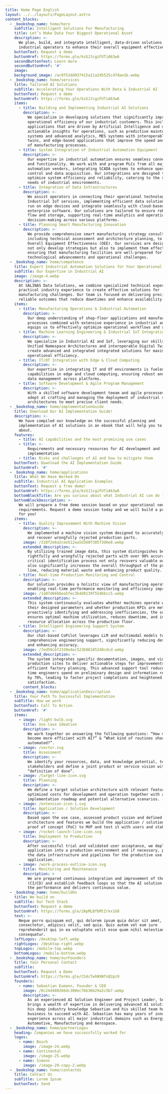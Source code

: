 ```yaml
---
title: Home Page English
layout: ../../layouts/PageLayout.astro
content_blocks:
  - _bookshop_name: home/hero
    subTitle: Intelligent Solutions For Manufacturing
    title: Let’s Make Data Your Biggest Operational Asset
    description: >-
      We plan, build, and integrate intelligent, data-driven solutions for
      industrial operators to enhance their overall equipment effectiveness.
    buttonText: Request a demo
    buttonHref: https://forms.gle/kzGJJcgiFUTiA63w6
    secondButtonText: Learn more
    secondButtonHref: '#'
    image:
    background_image: /ac9752dd937415a11a2d5525c47dae1b.webp
  - _bookshop_name: home/services
    title: Tailored AI Solutions
    subTitle: Accelerating Your Operations With Data & Industrial AI
    buttonText: Request a demo
    buttonHref: https://forms.gle/kzGJJcgiFUTiA63w6
    items:
      - title: Building and Implementing Industrial AI Solutions
        description: >-
          We specialize in developing solutions that significantly improve the
          operational efficiency of our industrial customers. This includes
          applications that are driven by Artificial Intelligence and deliver
          actionable insights for operations, such as predictive maintenance
          systems and advanced analytics, MES systems with interoperable digital
          twins, and edge-based applications that improve the speed and quality
          of manufacturing processes.
      - title: System Integration of Industrial Automation Equipment
        description: >-
          Our expertise in industrial automation ensures seamless connectivity
          and functionality. We work with and program PLCs from all major
          automation vendors, integrating SCADA systems to enhance operational
          control and data acquisition. Our integrations are designed to
          optimize system efficiency and reliability, catering to the specific
          needs of industrial environments.
      - title: Integration of Data Infrastructures
        description: >-
          We assist operators in connecting their operational technology with
          Industrial IoT services, implementing efficient data solutions that
          run on edge devices and integrate seamlessly with cloud-based
          enterprise software. Our solutions are tailored to ensure robust data
          flow and storage, supporting real-time analytics and operational
          decision-making across various platforms.
      - title: Planning Smart Manufacturing Innovation
        description: >-
          We provide comprehensive smart manufacturing strategy consulting,
          including technical assessment and architecture planning, to enhance
          Overall Equipment Effectiveness (OEE). Our services are designed to
          not only develop strategies but also to implement them effectively,
          ensuring that manufacturing facilities are well-prepared for future
          technological advancements and operational challenges.
  - _bookshop_name: home/competence
    title: Expert Industrial Automation Solutions for Your Operational Efficiency
    subTitle: Our Expertise in Industrial AI
    image: /image-4.webp
    description: >-
      At SALINAS Data Solutions, we combine specialized technical expertise with
      practical industry experience to create effective solutions for
      manufacturing challenges. Our team is focused on delivering precise and
      reliable outcomes that reduce downtimes and enhance availability.
    items:
      - title: Manufacturing Operations & Industrial Automation
        description: >-
          Our deep understanding of shop-floor applications and manufacturing
          processes combined with extensive experience in industrial automation
          equips us to effectively optimize operational workflows and systems.
      - title: Machine Learning Engineering & Industrial IoT Integration
        description: >-
          We specialize in Industrial AI and IoT, leveraging our skills in
          Unified Namespace Architectures and interoperable Digital Twins to
          create advanced and integrated integrated solutions for maximum
          operational efficiency.
      - title: IT/OT Integration with Edge & Cloud Computing
        description: >-
          Our expertise in integrating IT and OT environments is fueled by our
          capabilities in edge and cloud computing, ensuring robust and seamless
          data management across platforms.
      - title: Software Development & Agile Program Management
        description: >-
          With a skilled software development teeam and agile processes, we are
          adept at crafting and managing the deployment of industrial software
          architectures to meet precise client needs.
  - _bookshop_name: home/implementationGuide
    title: Download Our AI Implementation Guide!
    description: >-
      We have compiled our knowledge on the successful planning and
      implementation of AI solutions in an ebook that will help you to learn
      about.
    features:
      - title: AI capabilities and the most promising use cases
      - title: >-
          Requirements and necessary resources for AI development and
          implementation
      - title: Risks and challenges of AI and how to mitigate them
    buttonText: Download the AI Implementation Guide
    buttonHref: '#'
  - _bookshop_name: home/applications
    title: What We Have Worked On
    subTitle: Industrial AI Application Examples
    buttonText: Request a free demo!
    buttonHref: https://forms.gle/kzGJJcgiFUTiA63w6
    bottomBlockTitle: Are you curious about what Industrial AI can do for your operations?
    bottomBlockDescription: >-
      We will prepare a free demo session based on your operational needs and
      requirements. Request a demo session today and we will build a prototype
      for you!
    items:
      - title: Quality Improvement With Machine Vision
        description: >-
          We implemented a machine vision system designed to accurately identify
          and recover wrongfully rejected production parts.
        image: /318f2e6a2cee512aa5d360f38573d6e8.webp
        extended_description: >-
          By utilizing trained image data, this system distinguishes between
          rightfully and wrongfully rejected parts with over 98% accuracy. This
          critical identification process not only recovers valuable outputs but
          also significantly increases the overall throughput of the production
          line, reducing material waste and enhancing product quality.
      - title: Real-time Production Monitoring and Control
        description: >-
          Our solution provides a holistic view of manufacturing operations,
          enabling real-time performance monitoring and efficiency improvements.
        image: /1a07d66b6ea5fec3b4d9139f554bbcc5.webp
        extended_description: >-
          This system continuously evaluates whether machines operate within
          their designed parameters and whether production KPIs are met. By
          proactively identifying and addressing inefficiencies, the solution
          ensures optimal machine utilization, reduces downtime, and improves
          resource allocation across the production floor.
      - title: Intelligent Engineering Support System
        description: >-
          Our chat-based CoPilot leverages LLM and multimodal models to provide
          comprehensive engineering support, significantly reducing design time
          and enhancing accuracy.
        image: /7ed59cbf2339e4ec523b96185248cdcd.webp
        extended_description: >-
          The system integrates specific documentation, images, and videos from
          production sites to deliver actionable steps for improvements and
          efficient factory planning. This advanced support tool reduces the
          time engineers spend on preliminary design and information retrieval
          by 70%, leading to faster project completions and heightened customer
          satisfaction.
        content_blocks:
  - _bookshop_name: home/applicationDescription
    title: Your Path To Successful Implementation
    subTitle: How we work
    buttonText: Call To Action
    buttonHref: '#'
    items:
      - image: /light-bulb.svg
        title: Use Case Ideation
        description: >-
          We work together on answering the following questions: “How might we
          become more efficient with AI?” & “What kind of routines should be
          automated?”.
      - image: /vector.svg
        title: Assessment
        description: >-
          We identify your resources, data, and knowledge potential, teams and
          stakeholders and define a joint product or service vision with a clear
          “definition of done”.
      - image: /target-line-icon.svg
        title: Planning
        description: >-
          We define a target solution architecture with relevant features and
          optimized costs for development and operation together with an
          implementation roadmap and potential alternative scenarios.
      - image: /extension-icon-1.svg
        title: Application / Solution Development
        description: >-
          Based upon the use case, assessed product vision and defined
          architecture and features we build the application / solution from
          proof of concept (PoC) to MVP and test it with users and stakeholders.
      - image: /rocket-launch-line-icon.svg
        title: Deployment to Production
        description: >-
          After successful trial and validated user acceptance, we deploy the
          application into a production environment and if necessary, prepare
          the data infrastructure and pipelines for the productive use of the AI
          application.
      - image: /work-process-outline-icon.svg
        title: Monitoring and Maintenance
        description: >
          We are prepared continuous integration and improvement of the solution
          (CI/CD) and establish feedback loops so that the AI solution keeps up
          the performance and delivers continuous value.
  - _bookshop_name: home/buildOn
    title: We build on
    subTitle: Our Tech Stack
    buttonText: Request a demo
    buttonHref: https://forms.gle/2ApMLBfbMtZrkx1G8
    text: >-
      Neque porro quisquam est, qui dolorem ipsum quia dolor sit amet,
      consectetur, adipisci velit, sed quia. Quis autem vel eum iure
      reprehenderit qui in ea voluptate velit esse quam nihil molestiae
      consequatur.
    leftLogos: /desktop-left.webp
    rightLogos: /desktop-right.webp
    topLogos: /mobile-top.webp
    bottomLogos: /mobile-bottom.webp
  - _bookshop_name: home/ourFounders
    title: Your Personal Contact
    subTitle:
    buttonText: Request a Demo
    buttonHref: https://forms.gle/CS4cTwhNXWfnQ2pi9
    founders:
      - name: Sebastian Eumann, Founder & CEO
        image: /0c24d488266dc300ec76b36b29a2c5b7.webp
        description: >-
          As an experienced AI Solution Engineer and Project Leader, Sebastian
          brings a wealth of expertise in delivering advanced AI solutions. With
          his deep industry knowledge Sebastian and his skilled team help your
          business to succeed with AI. Sebastian has many years of innovation
          experience across all major industrial domains such as Energy,
          Automotive, Manufacturing and Aerospace.
  - _bookshop_name: home/partnerLogos
    heading: Companies we have successfully worked for
    logos:
      - name: Bosch
        image: /image-24.webp
      - name: Continental
        image: /image-25.webp
      - name: Simens
        image: /image-29-copy-2.webp
  - _bookshop_name: home/contactUs
    title: Contact Us
    subTitle: Lorem Ipsum
    buttonText: Send
---
```

